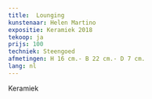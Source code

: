 ```yaml
---
title:  Lounging
kunstenaar: Helen Martino
expositie: Keramiek 2018
tekoop: ja
prijs: 100
techniek: Steengoed
afmetingen: H 16 cm.- B 22 cm.- D 7 cm.
lang: nl
---
```


Keramiek